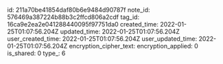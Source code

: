 id: 211a70be41854daf80b6e9484d90787f
note_id: 576469a387224b88b3c2ffcd806a2cdf
tag_id: 16ca9e2ea2e041288440095f97751da0
created_time: 2022-01-25T01:07:56.204Z
updated_time: 2022-01-25T01:07:56.204Z
user_created_time: 2022-01-25T01:07:56.204Z
user_updated_time: 2022-01-25T01:07:56.204Z
encryption_cipher_text: 
encryption_applied: 0
is_shared: 0
type_: 6